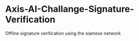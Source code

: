 # Axis-AI-Challange-Signature-Verification
Offline signature verification using the siamese network

